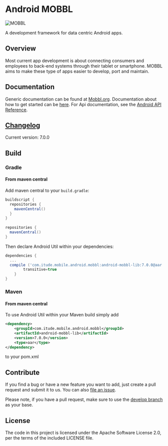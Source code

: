 # Android MOBBL
![MOBBL](http://itudemobiledev.files.wordpress.com/2014/02/mobbl-logo.png?w=362&h=203 "MOBBL logo")

A development framework for data centric Android apps.

## Overview

Most current app development is about connecting consumers and employees to back-end systems through their tablet or smartphone. MOBBL aims to make these type of apps easier to develop, port and maintain.

## Documentation

Generic documentation can be found at [Mobbl.org](http://mobbl.org/doc.html).
Documentation about how to get started can be [here](http://mobbl.org/android.html).
For Api documentation, see the [Android API Reference](http://mobbl.org/apis/android/index.html).

## [Changelog](https://github.com/ItudeMobile/itude-mobile-android-mobbl/wiki/Changelog)
Current version: 7.0.0

## Build
### Gradle

#### From maven central

Add maven central to your `build.gradle`:

```groovy
buildscript {
  repositories {
    mavenCentral()
  }
}
 
repositories {
  mavenCentral()
}
```

Then declare Android Util within your dependencies:

```groovy
dependencies {
  ...
  compile ('com.itude.mobile.android.mobbl:android-mobbl-lib:7.0.0@aar') {
        transitive=true
	}
}
```

### Maven

#### From maven central

To use Android Util within your Maven build simply add

```xml
<dependency>
	<groupId>com.itude.mobile.android.mobbl</groupId>
	<artifactId>android-mobbl-lib</artifactId>
	<version>7.0.0</version>
	<type>aar</type>
</dependency>
```

to your pom.xml

## Contribute

If you find a bug or have a new feature you want to add, just create a pull request and submit it to us. You can also [file an issue](https://github.com/ItudeMobile/itude-mobile-android-mobbl/issues/new).

Please note, if you have a pull request, make sure to use the [develop branch](https://github.com/ItudeMobile/itude-mobile-android-mobbl/tree/develop) as your base.

## License
The code in this project is licensed under the Apache Software License 2.0, per the terms of the included LICENSE file.
